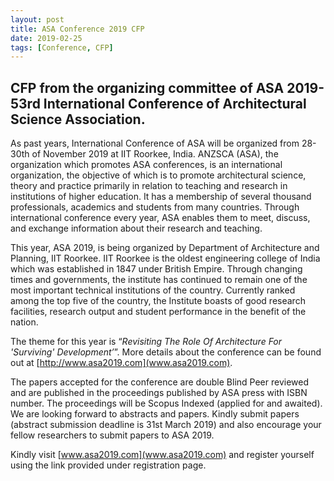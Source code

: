 ```yaml
---
layout: post
title: ASA Conference 2019 CFP
date: 2019-02-25
tags: [Conference, CFP]
---
```


## CFP from the organizing committee of ASA 2019- 53rd International Conference of Architectural Science Association.

As past years, International Conference of ASA will be organized from 28-30th of November 2019 at IIT Roorkee, India. ANZSCA (ASA), the organization which promotes ASA conferences, is an international organization, the objective of which is to promote architectural science, theory and practice primarily in relation to teaching and research in institutions of higher education. It has a membership of several thousand professionals, academics and students from many countries. Through international conference every year, ASA enables them to meet, discuss, and exchange information about their research and teaching.

This year, ASA 2019, is being organized by Department of Architecture and Planning, IIT Roorkee. IIT Roorkee is the oldest engineering college of India which was established in 1847 under British Empire. Through changing times and governments, the institute has continued to remain one of the most important technical institutions of the country. Currently ranked among the top five of the country, the Institute boasts of good research facilities, research output and student performance in the benefit of the nation.

The theme for this year is “*Revisiting The Role Of Architecture For 'Surviving' Development’*”. More details about the conference can be found out at [http://www.asa2019.com](www.asa2019.com).

The papers accepted for the conference are double Blind Peer reviewed and are published in the proceedings published by ASA press with ISBN number. The proceedings will be Scopus Indexed (applied for and awaited). We are looking forward to abstracts and papers. Kindly submit papers (abstract submission deadline is 31st March 2019) and also encourage your fellow researchers to submit papers to ASA 2019.

Kindly visit [www.asa2019.com](www.asa2019.com) and register yourself using the link provided under registration page.
